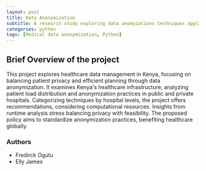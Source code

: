 ```yaml
---
layout: post
title: Data Anonymization
subtitle: A research study exploring data anomyzations techniques applicable to medical health data in Kenya
categories: python
tags: [Medical data anonymization, Python]
---
```


## Brief Overview of the project

This project explores healthcare data management in Kenya, focusing on balancing patient privacy and efficient planning through data anonymization. It examines Kenya's healthcare infrastructure, analyzing patient load distribution and anonymization practices in public and private hospitals. Categorizing techniques by hospital levels, the project offers recommendations, considering computational resources. Insights from runtime analysis stress balancing privacy with feasibility. The proposed policy aims to standardize anonymization practices, benefiting healthcare globally.

### Authors
- Fredirck Ogutu
- Elly James